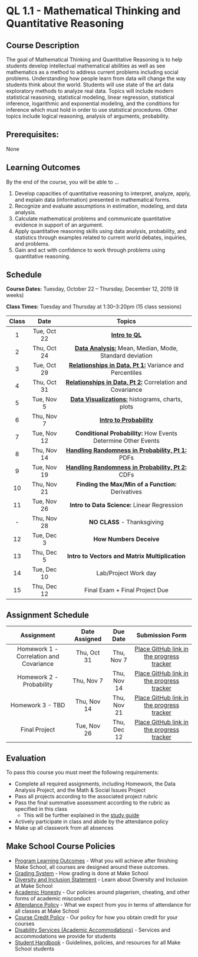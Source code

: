 # QL 1.1 - Mathematical Thinking and Quantitative Reasoning

## Course Description

The goal of Mathematical Thinking and Quantitative Reasoning is to help students develop intellectual mathematical abilities as well as see mathematics as a method to address current problems including social problems. Understanding how people learn from data will change the way students think about the world. Students will use state of the art data exploratory methods to analyze real data. Topics will include modern statistical reasoning, statistical modeling, linear regression, statistical inference, logarithmic and exponential modeling, and the conditions for inference which must hold in order to use statistical procedures.  Other topics include logical reasoning, analysis of arguments, probability.

## Prerequisites:  

None

## Learning Outcomes

By the end of the course, you will be able to ...

1. Develop capacities of quantitative reasoning to interpret, analyze, apply, and explain data (information) presented in mathematical forms.
1. Recognize and evaluate assumptions in estimation, modeling, and data analysis.
1. Calculate mathematical problems and communicate quantitative evidence in support of an argument.
1. Apply quantitative reasoning skills using data analysis, probability, and statistics through examples related to current world debates, inquiries, and problems.
1. Gain and act with confidence to work through problems using quantitative reasoning.

## Schedule

**Course Dates:** Tuesday, October 22 – Thursday, December 12, 2019 (8 weeks)

**Class Times:** Tuesday and Thursday at 1:30–3:20pm (15 class sessions)

| Class |          Date          |                 Topics                  |
|:-----:|:----------------------:|:---------------------------------------:|
|  1 |   Tue, Oct 22             | **[Intro to QL](https://docs.google.com/presentation/d/10puex-O20RivRpA9g6hSRr9VMEm4Ebbx5LqhmK1jXvw/edit?usp=sharing)** |
|  2 |   Thu, Oct 24             | **[Data Analysis:](./Notebooks/Descriptive_Statistics.ipynb)** Mean, Median, Mode, Standard deviation |
|  3 |   Tue, Oct 29             | **[Relationships in Data, Pt 1:](./Notebooks/relationships_data/Relationships_in_Data.ipynb)** Variance and Percentiles |
|  4 |   Thu, Oct 31             | **[Relationships in Data, Pt 2:](./Notebooks/relationships_data/Relationships_in_Data.ipynb)** Correlation and Covariance |
|  5 |   Tue, Nov 5              | **[Data Visualizations:](./Notebooks/visualizations/visualizations_in_data.ipynb)** histograms, charts, plots |
|  6 |   Thu, Nov 7              | **[Intro to Probability](./Notebooks/Probability.ipynb)**  |
|  7 |   Tue, Nov 12             | **Conditional Probability:** How Events Determine Other Events |
|  8 |   Thu, Nov 14             | **[Handling Randomness in Probability, Pt 1:](./Notebooks/Handling_Randomness_in_Probability/pdf_cdf_Normal.ipynb)** PDFs |
|  9 |   Tue, Nov 19             | **[Handling Randomness in Probability, Pt 2:](./Notebooks/Handling_Randomness_in_Probability/pdf_cdf_Normal.ipynb)** CDFs |
| 10 |   Thu, Nov 21             | **Finding the Max/Min of a Function:** Derivatives |  
| 11 |   Tue, Nov 26             | **Intro to Data Science:** Linear Regression |
| -  |   Thu, Nov 28             | **NO CLASS** - Thanksgiving  |
| 12 |   Tue, Dec 3              | **How Numbers Deceive** |
| 13 |   Thu, Dec 5              | **Intro to Vectors and  Matrix Multiplication** |
| 14 |   Tue, Dec 10             | Lab/Project Work day  |
| 15 |   Thu, Dec 12             | Final Exam + Final Project Due |
 

## Assignment Schedule 

|                        Assignment             | Date Assigned |   Due Date   |            Submission Form                   |
|:---------------------------------------------:|:-------------:|:------------:|:--------------------------------------------:|
| Homework 1 - Correlation and Covariance       |  Thu, Oct 31  |  Thu, Nov 7  | [Place GitHub link in the progress tracker]  | 
| Homework 2 - Probability                      |  Thu, Nov 7   |  Thu, Nov 14 | [Place GitHub link in the progress tracker]  | 
| Homework 3 - TBD                              |  Thu, Nov 14  |  Thu, Nov 21 | [Place GitHub link in the progress tracker]  | 
| Final Project                                 |  Tue, Nov 26  |  Thu, Dec 12 | [Place GitHub link in the progress tracker]  | 


[Place GitHub link in the progress tracker]: https://docs.google.com/spreadsheets/d/1bJ959aAhQbuJBA_vL1uinDgcEM6k7uROHLg_Wh5Ac2Y/edit?usp=sharing

## Evaluation
To pass this course you must meet the following requirements:

- Complete all required assignments, including Homework, the Data Analysis Project, and the  Math & Social Issues Project
- Pass all projects according to the associated project rubric
- Pass the final summative assessment according to the rubric as specified in this class
    - This will be further explained in the [study guide](ADD_STUDY_GUIDE_LNK)
- Actively participate in class and abide by the attendance policy
- Make up all classwork from all absences

## Make School Course Policies

- [Program Learning Outcomes](https://make.sc/program-learning-outcomes) - What you will achieve after finishing Make School, all courses are designed around these outcomes.
- [Grading System](https://make.sc/grading-system) - How grading is done at Make School
- [Diversity and Inclusion Statement](https://make.sc/diversity-and-inclusion-statement) - Learn about Diversity and Inclusion at Make School
- [Academic Honesty](https://make.sc/academic-honesty-policy) - Our policies around plagerism, cheating, and other forms of academic misconduct 
- [Attendance Policy](https://make.sc/attendance-policy) - What we expect from you in terms of attendance for all classes at Make School
- [Course Credit Policy](https://make.sc/course-credit-policy) - Our policy for how you obtain credit for your courses
- [Disability Services (Academic Accommodations)](https://make.sc/disability-services) - Services and accommodations we provide for students
- [Student Handbook](https://make.sc/student-handbook) - Guidelines, policies, and resources for all Make School students
